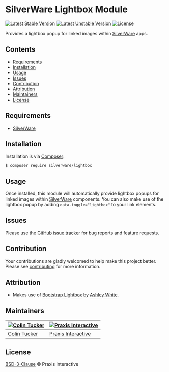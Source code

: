 # SilverWare Lightbox Module

[![Latest Stable Version](https://poser.pugx.org/silverware/lightbox/v/stable)](https://packagist.org/packages/silverware/lightbox)
[![Latest Unstable Version](https://poser.pugx.org/silverware/lightbox/v/unstable)](https://packagist.org/packages/silverware/lightbox)
[![License](https://poser.pugx.org/silverware/lightbox/license)](https://packagist.org/packages/silverware/lightbox)

Provides a lightbox popup for linked images within [SilverWare][silverware] apps.

## Contents

- [Requirements](#requirements)
- [Installation](#installation)
- [Usage](#usage)
- [Issues](#issues)
- [Contribution](#contribution)
- [Attribution](#attribution)
- [Maintainers](#maintainers)
- [License](#license)

## Requirements

- [SilverWare][silverware]

## Installation

Installation is via [Composer][composer]:

```
$ composer require silverware/lightbox
```

## Usage

Once installed, this module will automatically provide lightbox popups for linked images within
[SilverWare][silverware] components. You can also make use of the lightbox popup by adding
`data-toggle="lightbox"` to your link elements.

## Issues

Please use the [GitHub issue tracker][issues] for bug reports and feature requests.

## Contribution

Your contributions are gladly welcomed to help make this project better.
Please see [contributing](CONTRIBUTING.md) for more information.

## Attribution

- Makes use of [Bootstrap Lightbox](https://github.com/ashleydw/lightbox)
  by [Ashley White](https://github.com/ashleydw).

## Maintainers

[![Colin Tucker](https://avatars3.githubusercontent.com/u/1853705?s=144)](https://github.com/colintucker) | [![Praxis Interactive](https://avatars2.githubusercontent.com/u/1782612?s=144)](https://www.praxis.net.au)
---|---
[Colin Tucker](https://github.com/colintucker) | [Praxis Interactive](https://www.praxis.net.au)

## License

[BSD-3-Clause](LICENSE.md) &copy; Praxis Interactive

[silverware]: https://github.com/praxisnetau/silverware
[composer]: https://getcomposer.org
[issues]: https://github.com/praxisnetau/silverware-lightbox/issues
